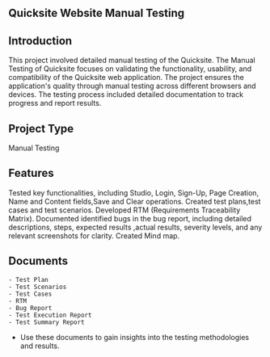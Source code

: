 ## Quicksite Website Manual Testing

## Introduction
This project involved detailed manual testing of the Quicksite. 
The Manual Testing of Quicksite focuses on validating the functionality, usability, and compatibility of the Quicksite web application.
The project ensures the application's quality through manual testing across different browsers and devices.
The testing process included detailed documentation to track progress and report results.

## Project Type
Manual Testing                                                                                                

## Features
Tested key functionalities, including Studio, Login, Sign-Up, Page Creation, Name and Content fields,Save and Clear operations.
Created test plans,test cases and test scenarios.
Developed RTM (Requirements Traceability Matrix).
Documented identified bugs in the bug report, including detailed descriptions, steps, expected results ,actual results, severity levels, and any relevant screenshots for clarity.
Created Mind map.

## Documents
    - Test Plan
    - Test Scenarios
    - Test Cases
    - RTM 
    - Bug Report
    - Test Execution Report
    - Test Summary Report
  - Use these documents to gain insights into the testing methodologies and results.
